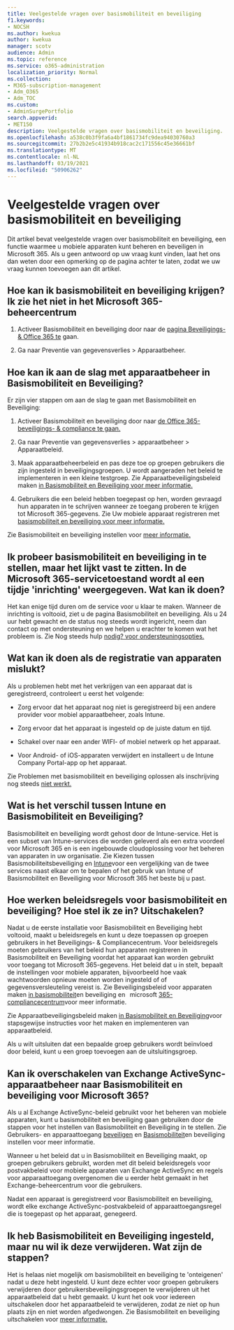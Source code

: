 ```yaml
---
title: Veelgestelde vragen over basismobiliteit en beveiliging
f1.keywords:
- NOCSH
ms.author: kwekua
author: kwekua
manager: scotv
audience: Admin
ms.topic: reference
ms.service: o365-administration
localization_priority: Normal
ms.collection:
- M365-subscription-management
- Adm_O365
- Adm_TOC
ms.custom:
- AdminSurgePortfolio
search.appverid:
- MET150
description: Veelgestelde vragen over basismobiliteit en beveiliging.
ms.openlocfilehash: a538c0b3f9fa6a4bf1861734fc9dea94030760a3
ms.sourcegitcommit: 27b2b2e5c41934b918cac2c171556c45e36661bf
ms.translationtype: MT
ms.contentlocale: nl-NL
ms.lasthandoff: 03/19/2021
ms.locfileid: "50906262"
---
```

# <a name="basic-mobility-and-security-frequently-asked-questions-faq"></a>Veelgestelde vragen over basismobiliteit en beveiliging

Dit artikel bevat veelgestelde vragen over basismobiliteit en beveiliging, een functie waarmee u mobiele apparaten kunt beheren en beveiligen in Microsoft 365. Als u geen antwoord op uw vraag kunt vinden, laat het ons dan weten door een opmerking op de pagina achter te laten, zodat we uw vraag kunnen toevoegen aan dit artikel.

## <a name="how-can-i-get-basic-mobility-and-security-i-dont-see-it-in-the-microsoft-365-admin-center"></a>Hoe kan ik basismobiliteit en beveiliging krijgen? Ik zie het niet in het Microsoft 365-beheercentrum

1.  Activeer Basismobiliteit en beveiliging door naar de [pagina Beveiligings- & Office 365 te](https://protection.office.com/) gaan.

2.  Ga naar Preventie van gegevensverlies > Apparaatbeheer.

## <a name="how-can-i-get-started-with-device-management-in-basic-mobility-and-security"></a>Hoe kan ik aan de slag met apparaatbeheer in Basismobiliteit en Beveiliging?

Er zijn vier stappen om aan de slag te gaan met Basismobiliteit en Beveiliging: 

1. Activeer Basismobiliteit en beveiliging door naar [de Office 365-beveiligings- & compliance te gaan.](https://protection.office.com/)

2. Ga naar Preventie van gegevensverlies > apparaatbeheer > Apparaatbeleid.
    
3. Maak apparaatbeheerbeleid en pas deze toe op groepen gebruikers die zijn ingesteld in beveiligingsgroepen. U wordt aangeraden het beleid te implementeren in een kleine testgroep. Zie Apparaatbeveiligingsbeleid maken [in Basismobiliteit en Beveiliging voor meer informatie.](create-device-security-policies.md)

4. Gebruikers die een beleid hebben toegepast op hen, worden gevraagd hun apparaten in te schrijven wanneer ze toegang proberen te krijgen tot Microsoft 365-gegevens. Zie Uw mobiele apparaat registreren met [basismobiliteit en beveiliging voor meer informatie.](enroll-your-mobile-device.md)

Zie Basismobiliteit en beveiliging instellen voor [meer informatie.](set-up.md)

## <a name="im-trying-to-set-up-basic-mobility-and-security-but-it-seems-stuck-the-microsoft-365-service-health-has-been-showing-provisioning-for-a-while-what-can-i-do"></a>Ik probeer basismobiliteit en beveiliging in te stellen, maar het lijkt vast te zitten. In de Microsoft 365-servicetoestand wordt al een tijdje 'inrichting' weergegeven. Wat kan ik doen?

Het kan enige tijd duren om de service voor u klaar te maken. Wanneer de inrichting is voltooid, ziet u de pagina Basismobiliteit en beveiliging. Als u 24 uur hebt gewacht en de status nog steeds wordt ingericht, neem dan contact op met ondersteuning en we helpen u erachter te komen wat het probleem is. Zie Nog steeds hulp [nodig? voor ondersteuningsopties.](https://support.microsoft.com/office/frequently-asked-questions-about-basic-mobility-and-security-3871f99c-c9db-4a23-86f9-902c1b02f58d#bkmk_needhelp)

## <a name="what-can-i-do-if-device-enrollment-fails"></a>Wat kan ik doen als de registratie van apparaten mislukt?

Als u problemen hebt met het verkrijgen van een apparaat dat is geregistreerd, controleert u eerst het volgende:

- Zorg ervoor dat het apparaat nog niet is geregistreerd bij een andere provider voor mobiel apparaatbeheer, zoals Intune.

- Zorg ervoor dat het apparaat is ingesteld op de juiste datum en tijd.

- Schakel over naar een ander WIFI- of mobiel netwerk op het apparaat.

- Voor Android- of iOS-apparaten verwijdert en installeert u de Intune Company Portal-app op het apparaat.
    
Zie Problemen met basismobiliteit en beveiliging oplossen als inschrijving nog steeds [niet werkt.](troubleshoot.md)

## <a name="whats-the-difference-between-intune-and-basic-mobility-and-security"></a>Wat is het verschil tussen Intune en Basismobiliteit en Beveiliging?

Basismobiliteit en beveiliging wordt gehost door de Intune-service. Het is een subset van Intune-services die worden geleverd als een extra voordeel voor Microsoft 365 en is een ingebouwde cloudoplossing voor het beheren van apparaten in uw organisatie. Zie Kiezen tussen Basismobiliteitsbeveiliging en [Intune](choose-between-basic-mobility-and-security-and-intune.md)voor een vergelijking van de twee services naast elkaar om te bepalen of het gebruik van Intune of Basismobiliteit en Beveiliging voor Microsoft 365 het beste bij u past.

## <a name="how-do-policies-work-for-basic-mobility-and-security-how-do-i-set-them-up-disable-them"></a>Hoe werken beleidsregels voor basismobiliteit en beveiliging? Hoe stel ik ze in? Uitschakelen?

Nadat u de eerste installatie voor Basismobiliteit en Beveiliging hebt voltooid, maakt u beleidsregels en kunt u deze toepassen op groepen gebruikers in het Beveiligings- & Compliancecentrum. Voor beleidsregels moeten gebruikers van het beleid hun apparaten registreren in Basismobiliteit en Beveiliging voordat het apparaat kan worden gebruikt voor toegang tot Microsoft 365-gegevens. Het beleid dat u in stelt, bepaalt de instellingen voor mobiele apparaten, bijvoorbeeld hoe vaak wachtwoorden opnieuw moeten worden ingesteld of of gegevensversleuteling vereist is. Zie Beveiligingsbeleid voor apparaten maken [in basismobiliteit](create-device-security-policies.md)en beveiliging en   microsoft [365-compliancecentrum](https://support.microsoft.com/office/7e696a40-b86b-4a20-afcc-559218b7b1b8)voor meer informatie.

Zie Apparaatbeveiligingsbeleid maken [in Basismobiliteit en Beveiliging](create-device-security-policies.md)voor stapsgewijse instructies voor het maken en implementeren van apparaatbeleid.

Als u wilt uitsluiten dat een bepaalde groep gebruikers wordt beïnvloed door beleid, kunt u een groep toevoegen aan de uitsluitingsgroep.

## <a name="can-i-switch-from-exchange-activesync-device-management-to-basic-mobility-and-security-for-microsoft-365"></a>Kan ik overschakelen van Exchange ActiveSync-apparaatbeheer naar Basismobiliteit en beveiliging voor Microsoft 365?

Als u al Exchange ActiveSync-beleid gebruikt voor het beheren van mobiele apparaten, kunt u basismobiliteit en beveiliging gaan gebruiken door de stappen voor het instellen van Basismobiliteit en Beveiliging in te stellen. Zie Gebruikers- en apparaattoegang [beveiligen](../../compliance/protect-access-to-data-and-services.md) en [Basismobiliteit](set-up.md)en beveiliging instellen voor meer informatie.

Wanneer u het beleid dat u in Basismobiliteit en Beveiliging maakt, op groepen gebruikers gebruikt, worden met dit beleid beleidsregels voor postvakbeleid voor mobiele apparaten van Exchange ActiveSync en regels voor apparaattoegang overgenomen die u eerder hebt gemaakt in het Exchange-beheercentrum voor die gebruikers.

Nadat een apparaat is geregistreerd voor Basismobiliteit en beveiliging, wordt elke exchange ActiveSync-postvakbeleid of apparaattoegangsregel die is toegepast op het apparaat, genegeerd.

## <a name="i--set-up-basic-mobility-and-security-but-now-i-want-to-remove-it-what-are-the-steps"></a>Ik heb Basismobiliteit en Beveiliging ingesteld, maar nu wil ik deze verwijderen. Wat zijn de stappen?

Het is helaas niet mogelijk om basismobiliteit en beveiliging te 'onteigenen' nadat u deze hebt ingesteld. U kunt deze echter voor groepen gebruikers verwijderen door gebruikersbeveiligingsgroepen te verwijderen uit het apparaatbeleid dat u hebt gemaakt. U kunt het ook voor iedereen uitschakelen door het apparaatbeleid te verwijderen, zodat ze niet op hun plaats zijn en niet worden afgedwongen. Zie Basismobiliteit en beveiliging uitschakelen voor [meer informatie.](turn-off.md)